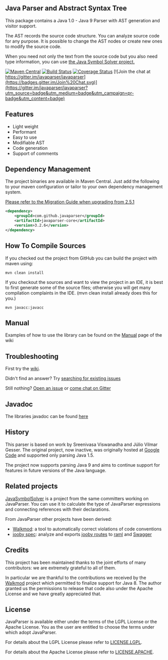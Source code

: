 ## Java Parser and Abstract Syntax Tree

This package contains a Java 1.0 - Java 9 Parser with AST generation and visitor support.

The AST records the source code structure.
You can analyze source code for any purpose.
It is possible to change the AST nodes or create new ones to modify the source code.

When you need not only the text from the source code but you also need type information,
you can use [the Java Symbol Solver project.](https://github.com/javaparser/javasymbolsolver)

[![Maven Central](https://img.shields.io/maven-central/v/com.github.javaparser/javaparser-core.svg)](http://search.maven.org/#search%7Cgav%7C1%7Cg%3A%22com.github.javaparser%22%20AND%20a%3A%22javaparser-core%22)
[![Build Status](https://travis-ci.org/javaparser/javaparser.svg?branch=master)](https://travis-ci.org/javaparser/javaparser)
[![Coverage Status](https://coveralls.io/repos/javaparser/javaparser/badge.svg?branch=master&service=github)](https://coveralls.io/github/javaparser/javaparser?branch=master)
[![Join the chat at https://gitter.im/javaparser/javaparser](https://badges.gitter.im/Join%20Chat.svg)](https://gitter.im/javaparser/javaparser?utm_source=badge&utm_medium=badge&utm_campaign=pr-badge&utm_content=badge)

## Features

*   Light weight
*   Performant
*   Easy to use
*   Modifiable AST
*   Code generation
*   Support of comments

## Dependency Management

The project binaries are available in Maven Central.  Just add the following to your maven configuration or tailor to your own dependency management system.

[Please refer to the Migration Guide when upgrading from 2.5.1](https://github.com/javaparser/javaparser/wiki/Migration-Guide)
```xml
<dependency>
    <groupId>com.github.javaparser</groupId>
    <artifactId>javaparser-core</artifactId>
    <version>3.2.6</version>
</dependency>
```

## How To Compile Sources

If you checked out the project from GitHub you can build the project with maven using:

```
mvn clean install
```

If you checkout the sources and want to view the project in an IDE, it is best to first generate some of the source files; otherwise you will get many compilation complaints in the IDE. (mvn clean install already does this for you.)

```
mvn javacc:javacc
```

## Manual

Examples of how to use the library can be found on the [Manual](https://github.com/javaparser/javaparser/wiki/Manual) page of the wiki

## Troubleshooting

First try the [wiki](https://github.com/javaparser/javaparser/wiki).

Didn't find an answer? Try [searching for existing issues](https://github.com/javaparser/javaparser/issues?utf8=%E2%9C%93&q=is%3Aissue%20)

Still nothing? [Open an issue](https://github.com/javaparser/javaparser/issues/new) or [come chat on Gitter](https://gitter.im/javaparser/javaparser)

## Javadoc

The libraries javadoc can be found [here](http://www.javadoc.io/doc/com.github.javaparser/javaparser-core/)

## History

This parser is based on work by Sreenivasa Viswanadha and Júlio Vilmar Gesser. The original project, now inactive, was originally hosted at [Google Code](http://code.google.com/p/javaparser/) and supported only parsing Java 1.5.

The project now supports parsing Java 9 and aims to continue support for features in future versions of the Java language.

## Related projects

[JavaSymbolSolver](https://github.com/javaparser/javasymbolsolver) is a project from the same committers working on JavaParser.
You can use it to calculate the type of JavaParser expressions and connecting references with their declarations. 

From JavaParser other projects have been derived:

* [Walkmod](http://walkmod.com/): a tool to automatically correct violations of code conventions
* [jooby spec](http://jooby.org/doc/spec): analyze and exports [jooby routes](http://jooby.org) to [raml](http://raml.org) and [Swagger](http://swagger.io)

## Credits

This project has been maintained thanks to the joint efforts of many contributors: we are extremely grateful to all of them.

In particular we are thankful to the contributions we received by the [Walkmod](http://walkmod.com/) project which permitted to finalize support for Java 8. The author granted us the permissions to release that code also under the Apache License and we have greatly appreciated that.

## License

JavaParser is available either under the terms of the LGPL License or the Apache License. You as the user are entitled to choose the terms under which adopt JavaParser.

For details about the LGPL License please refer to [LICENSE.LGPL](ttps://github.com/javaparser/javaparser/blob/master/LICENSE.LGPL).

For details about the Apache License please refer to [LICENSE.APACHE](ttps://github.com/javaparser/javaparser/blob/master/LICENSE.APACHE).
